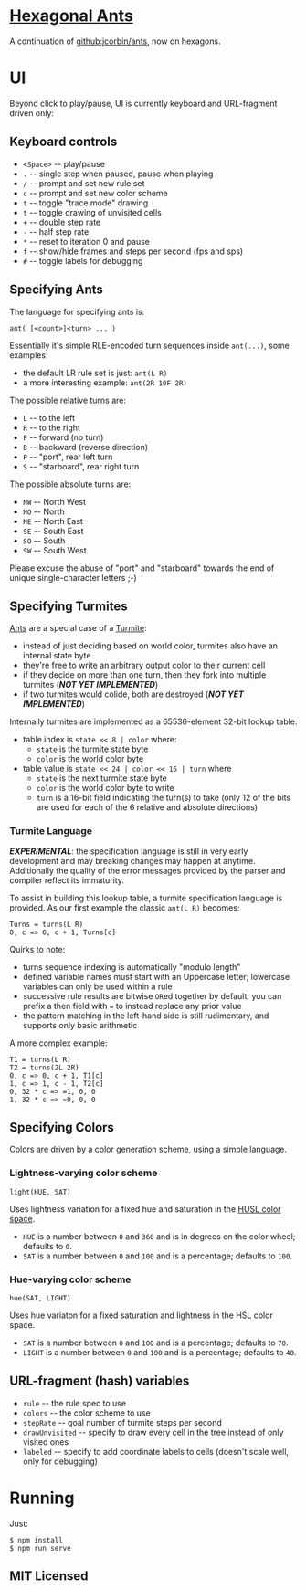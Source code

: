 # [Hexagonal Ants](//jcorbin.github.io/hexant)

A continuation of [github:jcorbin/ants](//github.com/jcorbin/ants), now on hexagons.

# UI

Beyond click to play/pause, UI is currently keyboard and URL-fragment driven
only:

## Keyboard controls

- `<Space>` -- play/pause
- `.` -- single step when paused, pause when playing
- `/` -- prompt and set new rule set
- `c` -- prompt and set new color scheme
- `t` -- toggle "trace mode" drawing
- `t` -- toggle drawing of unvisited cells
- `+` -- double step rate
- `-` -- half step rate
- `*` -- reset to iteration 0 and pause
- `f` -- show/hide frames and steps per second (fps and sps)
- `#` -- toggle labels for debugging

## Specifying Ants

The language for specifying ants is:
```
ant( [<count>]<turn> ... )
```

Essentially it's simple RLE-encoded turn sequences inside `ant(...)`, some
examples:
- the default LR rule set is just: `ant(L R)`
- a more interesting example: `ant(2R 10F 2R)`

The possible relative turns are:
- `L` -- to the left
- `R` -- to the right
- `F` -- forward (no turn)
- `B` -- backward (reverse direction)
- `P` -- "port", rear left turn
- `S` -- "starboard", rear right turn

The possible absolute turns are:
- `NW` -- North West
- `NO` -- North
- `NE` -- North East
- `SE` -- South East
- `SO` -- South
- `SW` -- South West

Please excuse the abuse of "port" and "starboard" towards the end of unique
single-character letters ;-)

## Specifying Turmites

[Ants](//en.wikipedia.org/wiki/Langton%27s_ant) are a special case of a
[Turmite](//en.wikipedia.org/wiki/Turmite):
- instead of just deciding based on world color, turmites also have an internal
  state byte
- they're free to write an arbitrary output color to their current cell
- if they decide on more than one turn, then they fork into multiple turmites
  (***NOT YET IMPLEMENTED***)
- if two turmites would colide, both are destroyed (***NOT YET IMPLEMENTED***)

Internally turmites are implemented as a 65536-element 32-bit lookup table.

- table index is ``state << 8 | color`` where:
  - `state` is the turmite state byte
  - `color` is the world color byte
- table value is ``state << 24 | color << 16 | turn`` where
  - `state` is the next turmite state byte
  - `color` is the world color byte to write
  - `turn` is a 16-bit field indicating the turn(s) to take (only 12 of the
    bits are used for each of the 6 relative and absolute directions)

### Turmite Language

***EXPERIMENTAL***: the specification language is still in very early
development and may breaking changes may happen at anytime.  Additionally the
quality of the error messages provided by the parser and compiler reflect its
immaturity.

To assist in building this lookup table, a turmite specification language is
provided.  As our first example the classic `ant(L R)` becomes:
```
Turns = turns(L R)
0, c => 0, c + 1, Turns[c]
```

Quirks to note:
- turns sequence indexing is automatically "modulo length"
- defined variable names must start with an Uppercase letter; lowercase
  variables can only be used within a rule
- successive rule results are bitwise `OR`ed together by default; you can
  prefix a then field with `=` to instead replace any prior value
- the pattern matching in the left-hand side is still rudimentary, and supports
  only basic arithmetic

A more complex example:
```
T1 = turns(L R)
T2 = turns(2L 2R)
0, c => 0, c + 1, T1[c]
1, c => 1, c - 1, T2[c]
0, 32 * c => =1, 0, 0
1, 32 * c => =0, 0, 0
```

## Specifying Colors

Colors are driven by a color generation scheme, using a simple language.

### Lightness-varying color scheme

`light(HUE, SAT)`

Uses lightness variation for a fixed hue and saturation in the [HUSL color
space](http://www.husl-colors.org/).

- `HUE` is a number between `0` and `360` and is in degrees on the color wheel;
  defaults to `0`.
- `SAT` is a number between `0` and `100` and is a percentage; defaults to
  `100`.

### Hue-varying color scheme

`hue(SAT, LIGHT)`

Uses hue variaton for a fixed saturation and lightness in the HSL color space.

- `SAT` is a number between `0` and `100` and is a percentage; defaults to
  `70`.
- `LIGHT` is a number between `0` and `100` and is a percentage; defaults to
  `40`.

## URL-fragment (hash) variables

- `rule` -- the rule spec to use
- `colors` -- the color scheme to use
- `stepRate` -- goal number of turmite steps per second
- `drawUnvisited` -- specify to draw every cell in the tree instead of only
  visited ones
- `labeled` -- specify to add coordinate labels to cells (doesn't scale well,
  only for debugging)

# Running

Just:
```
$ npm install
$ npm run serve
```

## MIT Licensed

